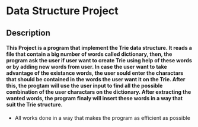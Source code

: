 # Data Structure Project 

## Description
#### This Project is a program that implement the Trie data structure. It reads a file that contain a big number of words called dictionary, then, the program ask the user if user want to create Trie using help of these words or by adding new words from user. In case the user want to take advantage of the existance words, the user sould enter the charactars that should be contained in the words the user want it on the Trie. After this, the progtam will use the user input to find all the possible combination of the user charactars on the dictionary. After extracting the wanted words, the program finaly will insert these words in a way that suit the Trie structure. 

* All works done in a way that makes the program as efficient as possible
